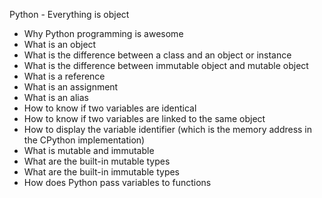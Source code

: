 Python - Everything is object

- Why Python programming is awesome
- What is an object
- What is the difference between a class and an object or instance
- What is the difference between immutable object and mutable object
- What is a reference
- What is an assignment
- What is an alias
- How to know if two variables are identical
- How to know if two variables are linked to the same object
- How to display the variable identifier (which is the memory address in
the CPython implementation)
- What is mutable and immutable
- What are the built-in mutable types
- What are the built-in immutable types
- How does Python pass variables to functions
